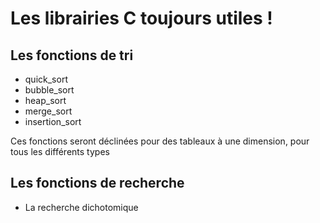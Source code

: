Les librairies C toujours utiles !
==================================

Les fonctions de tri
--------------------

- quick_sort
- bubble_sort
- heap_sort
- merge_sort
- insertion_sort

Ces fonctions seront déclinées pour des tableaux à une dimension, pour tous les différents types

Les fonctions de recherche
--------------------------

- La recherche dichotomique